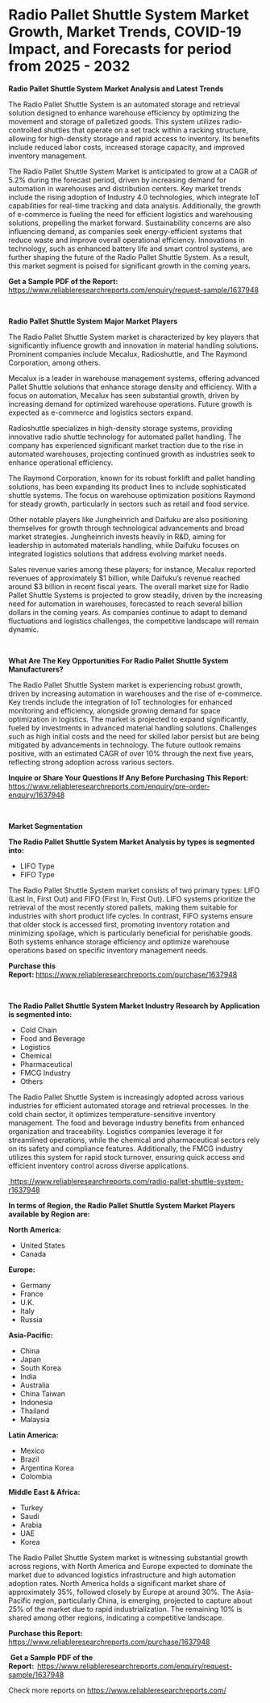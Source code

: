 <p><h1>Radio Pallet Shuttle System Market Growth, Market Trends, COVID-19 Impact, and Forecasts for period from 2025 - 2032</h1></p><p><strong>Radio Pallet Shuttle System Market Analysis and Latest Trends</strong></p>
<p><p>The Radio Pallet Shuttle System is an automated storage and retrieval solution designed to enhance warehouse efficiency by optimizing the movement and storage of palletized goods. This system utilizes radio-controlled shuttles that operate on a set track within a racking structure, allowing for high-density storage and rapid access to inventory. Its benefits include reduced labor costs, increased storage capacity, and improved inventory management.</p><p>The Radio Pallet Shuttle System Market is anticipated to grow at a CAGR of 5.2% during the forecast period, driven by increasing demand for automation in warehouses and distribution centers. Key market trends include the rising adoption of Industry 4.0 technologies, which integrate IoT capabilities for real-time tracking and data analysis. Additionally, the growth of e-commerce is fueling the need for efficient logistics and warehousing solutions, propelling the market forward. Sustainability concerns are also influencing demand, as companies seek energy-efficient systems that reduce waste and improve overall operational efficiency. Innovations in technology, such as enhanced battery life and smart control systems, are further shaping the future of the Radio Pallet Shuttle System. As a result, this market segment is poised for significant growth in the coming years.</p></p>
<p><strong>Get a Sample PDF of the Report:&nbsp;</strong> <a href="https://www.reliableresearchreports.com/enquiry/request-sample/1637948?utm_campaign=3316&utm_medium=2&utm_source=Github&utm_content=ia&utm_term=08032025&utm_id=radio-pallet-shuttle-system">https://www.reliableresearchreports.com/enquiry/request-sample/1637948</a></p>
<p>&nbsp;</p>
<p><strong>Radio Pallet Shuttle System Major Market Players</strong></p>
<p><p>The Radio Pallet Shuttle System market is characterized by key players that significantly influence growth and innovation in material handling solutions. Prominent companies include Mecalux, Radioshuttle, and The Raymond Corporation, among others.</p><p>Mecalux is a leader in warehouse management systems, offering advanced Pallet Shuttle solutions that enhance storage density and efficiency. With a focus on automation, Mecalux has seen substantial growth, driven by increasing demand for optimized warehouse operations. Future growth is expected as e-commerce and logistics sectors expand.</p><p>Radioshuttle specializes in high-density storage systems, providing innovative radio shuttle technology for automated pallet handling. The company has experienced significant market traction due to the rise in automated warehouses, projecting continued growth as industries seek to enhance operational efficiency.</p><p>The Raymond Corporation, known for its robust forklift and pallet handling solutions, has been expanding its product lines to include sophisticated shuttle systems. The focus on warehouse optimization positions Raymond for steady growth, particularly in sectors such as retail and food service.</p><p>Other notable players like Jungheinrich and Daifuku are also positioning themselves for growth through technological advancements and broad market strategies. Jungheinrich invests heavily in R&D, aiming for leadership in automated materials handling, while Daifuku focuses on integrated logistics solutions that address evolving market needs.</p><p>Sales revenue varies among these players; for instance, Mecalux reported revenues of approximately $1 billion, while Daifuku’s revenue reached around $3 billion in recent fiscal years. The overall market size for Radio Pallet Shuttle Systems is projected to grow steadily, driven by the increasing need for automation in warehouses, forecasted to reach several billion dollars in the coming years. As companies continue to adapt to demand fluctuations and logistics challenges, the competitive landscape will remain dynamic.</p></p>
<p>&nbsp;</p>
<p><strong>What Are The Key Opportunities For Radio Pallet Shuttle System Manufacturers?</strong></p>
<p><p>The Radio Pallet Shuttle System market is experiencing robust growth, driven by increasing automation in warehouses and the rise of e-commerce. Key trends include the integration of IoT technologies for enhanced monitoring and efficiency, alongside growing demand for space optimization in logistics. The market is projected to expand significantly, fueled by investments in advanced material handling solutions. Challenges such as high initial costs and the need for skilled labor persist but are being mitigated by advancements in technology. The future outlook remains positive, with an estimated CAGR of over 10% through the next five years, reflecting strong adoption across various sectors.</p></p>
<p><strong>Inquire or Share Your Questions If Any Before Purchasing This Report:</strong> <a href="https://www.reliableresearchreports.com/enquiry/pre-order-enquiry/1637948?utm_campaign=3316&utm_medium=2&utm_source=Github&utm_content=ia&utm_term=08032025&utm_id=radio-pallet-shuttle-system">https://www.reliableresearchreports.com/enquiry/pre-order-enquiry/1637948</a></p>
<p>&nbsp;</p>
<p><strong>Market Segmentation</strong></p>
<p><strong>The Radio Pallet Shuttle System Market Analysis by types is segmented into:</strong></p>
<p><ul><li>LIFO Type</li><li>FIFO Type</li></ul></p>
<p><p>The Radio Pallet Shuttle System market consists of two primary types: LIFO (Last In, First Out) and FIFO (First In, First Out). LIFO systems prioritize the retrieval of the most recently stored pallets, making them suitable for industries with short product life cycles. In contrast, FIFO systems ensure that older stock is accessed first, promoting inventory rotation and minimizing spoilage, which is particularly beneficial for perishable goods. Both systems enhance storage efficiency and optimize warehouse operations based on specific inventory management needs.</p></p>
<p><strong>Purchase this Report:&nbsp;</strong><a href="https://www.reliableresearchreports.com/purchase/1637948?utm_campaign=3316&utm_medium=2&utm_source=Github&utm_content=ia&utm_term=08032025&utm_id=radio-pallet-shuttle-system">https://www.reliableresearchreports.com/purchase/1637948</a></p>
<p>&nbsp;</p>
<p><strong>The Radio Pallet Shuttle System Market Industry Research by Application is segmented into:</strong></p>
<p><ul><li>Cold Chain</li><li>Food and Beverage</li><li>Logistics</li><li>Chemical</li><li>Pharmaceutical</li><li>FMCG Industry</li><li>Others</li></ul></p>
<p><p>The Radio Pallet Shuttle System is increasingly adopted across various industries for efficient automated storage and retrieval processes. In the cold chain sector, it optimizes temperature-sensitive inventory management. The food and beverage industry benefits from enhanced organization and traceability. Logistics companies leverage it for streamlined operations, while the chemical and pharmaceutical sectors rely on its safety and compliance features. Additionally, the FMCG industry utilizes this system for rapid stock turnover, ensuring quick access and efficient inventory control across diverse applications.</p></p>
<p><a href="https://www.reliableresearchreports.com/radio-pallet-shuttle-system-r1637948?utm_campaign=3316&utm_medium=2&utm_source=Github&utm_content=ia&utm_term=08032025&utm_id=radio-pallet-shuttle-system">&nbsp;https://www.reliableresearchreports.com/radio-pallet-shuttle-system-r1637948</a></p>
<p><strong>In terms of Region, the Radio Pallet Shuttle System Market Players available by Region are:</strong></p>
<p>
    <p> <strong> North America: </strong>
        <ul>
            <li>United States</li>
            <li>Canada</li>
        </ul>
        </p> 
    <p> <strong> Europe: </strong>
        <ul>
            <li>Germany</li>
            <li>France</li>
            <li>U.K.</li>
            <li>Italy</li>
            <li>Russia</li>
        </ul>
        </p> 
    <p> <strong> Asia-Pacific: </strong>
        <ul>
            <li>China</li>
            <li>Japan</li>
            <li>South Korea</li>
            <li>India</li>
            <li>Australia</li>
            <li>China Taiwan</li>
            <li>Indonesia</li>
            <li>Thailand</li>
            <li>Malaysia</li>
        </ul>
        </p> 
    <p> <strong> Latin America: </strong>
        <ul>
            <li>Mexico</li>
            <li>Brazil</li>
            <li>Argentina Korea</li>
            <li>Colombia</li>
        </ul>
        </p> 
    <p> <strong> Middle East & Africa: </strong>
        <ul>
            <li>Turkey</li>
            <li>Saudi</li>
            <li>Arabia</li>
            <li>UAE</li>
            <li>Korea</li>
        </ul>
    </p>
    </p>
<p><p>The Radio Pallet Shuttle System market is witnessing substantial growth across regions, with North America and Europe expected to dominate the market due to advanced logistics infrastructure and high automation adoption rates. North America holds a significant market share of approximately 35%, followed closely by Europe at around 30%. The Asia-Pacific region, particularly China, is emerging, projected to capture about 25% of the market due to rapid industrialization. The remaining 10% is shared among other regions, indicating a competitive landscape.</p></p>
<p><strong>Purchase this Report: </strong><a href="https://www.reliableresearchreports.com/purchase/1637948?utm_campaign=3316&utm_medium=2&utm_source=Github&utm_content=ia&utm_term=08032025&utm_id=radio-pallet-shuttle-system">https://www.reliableresearchreports.com/purchase/1637948</a></p>
<p>&nbsp;<strong>Get a Sample PDF of the Report:&nbsp;&nbsp;</strong><a href="https://www.reliableresearchreports.com/enquiry/request-sample/1637948?utm_campaign=3316&utm_medium=2&utm_source=Github&utm_content=ia&utm_term=08032025&utm_id=radio-pallet-shuttle-system">https://www.reliableresearchreports.com/enquiry/request-sample/1637948</a></p>
<p><strong></strong></p>
<p>Check more reports on <a href="https://www.reliableresearchreports.com/?utm_campaign=3316&utm_medium=2&utm_source=Github&utm_content=ia&utm_term=08032025&utm_id=radio-pallet-shuttle-system">https://www.reliableresearchreports.com/</a></p>
